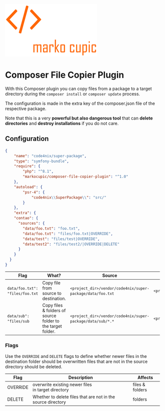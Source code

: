 ![Logo](https://github.com/markocupic/markocupic/blob/main/logo.png)

# Composer File Copier Plugin

With this Composer plugin you can copy files from a package to a target directory during the `composer install` or `composer update` process.

The configuration is made in the extra key of the composer.json file of the respective package.

Note that this is a very **powerful but also dangerous tool** that can **delete directories** and **destroy installations** if you do not care.

## Configuration

```json
{
    "name": "code4nix/super-package",
    "type": "symfony-bundle",
    "require": {
        "php": "^8.1",
        "markocupic/composer-file-copier-plugin": "^1.0"
    },
    "autoload": {
        "psr-4": {
            "code4nix\\SuperPackage\\": "src/"
        }
    },
    "extra": {
    "contao": {
      "sources": {
        "data/foo.txt": "foo.txt",
        "data/foo.txt": "files/foo.txt|OVERRIDE",
        "data/test": "files/test|OVERRIDE",
        "data/test2": "files/test2/|OVERRIDE|DELETE"
      }
    }
  }
}

```
| Flag                             | What?                                                       | Source                                                     | Target                        |
|----------------------------------|-------------------------------------------------------------|------------------------------------------------------------|-------------------------------|
| `data/foo.txt": "files/foo.txt`  | Copy file from source to destination.                       | `<project_dir>/vendor/code4nix/super-package/data/foo.txt` | `<project_dir>/files/foo.txt` |
| `data/sub": "files/sub`          | Copy files & folders of source folder to the target folder. | `<project_dir>/vendor/code4nix/super-package/data/sub/*.*` | `<project_dir>/files/sub`     |


### Flags

Use the `OVERRIDE` and `DELETE` flags to define whether newer files in the destination folder should be overwritten files that are not in the source directory should be deleted.

| Flag     | Description                                                  | Affects         |
|----------|--------------------------------------------------------------|-----------------|
| OVERRIDE | overwrite existing newer files<br/> in target directory      | files & folders |
| DELETE   | Whether to delete files that are not in the source directory | folders         |
